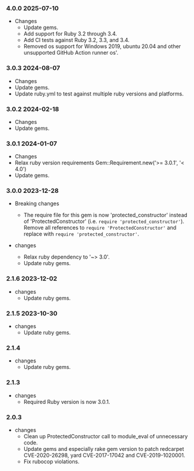 ### 4.0.0 2025-07-10

* Changes
  * Update gems.
  * Add support for Ruby 3.2 through 3.4.
  * Add CI tests against Ruby 3.2, 3.3, and 3.4.
  * Removed os support for Windows 2019, ubuntu 20.04 and other unsupported GitHub Action runner os'.

### 3.0.3 2024-08-07

* Changes
 * Update gems.
 * Update ruby.yml to test against multiple ruby versions and platforms.

### 3.0.2 2024-02-18

* Changes
 * Update gems.

### 3.0.1 2024-01-07

* Changes
 * Relax ruby version requirements Gem::Requirement.new('>= 3.0.1', '< 4.0')
 * Update gems.

### 3.0.0 2023-12-28
* Breaking changes
  * The require file for this gem is now 'protected_constructor' instead of 'ProtectedConstructor' (i.e. `require 'protected_constructor'`). Remove all references to `require 'ProtectedConstructor'` and replace with `require 'protected_constructor'`.

* changes
  * Relax ruby dependency to '~> 3.0'.
  * Update ruby gems.

### 2.1.6 2023-12-02
* changes
  * Update ruby gems.

### 2.1.5 2023-10-30
* changes
  * Update ruby gems.

### 2.1.4
* changes
  * Update ruby gems.

### 2.1.3
* changes
  * Required Ruby version is now 3.0.1.

### 2.0.3
* changes
  * Clean up ProtectedConstructor call to module_eval of unnecessary code.
  * Update gems and especially rake gem version to patch redcarpet CVE-2020-26298, yard CVE-2017-17042 and CVE-2019-1020001.
  * Fix rubocop violations.
